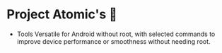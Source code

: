 # Project Atomic's 👾
- Tools Versatile for Android without root, with selected commands to improve device performance or smoothness without needing root.

